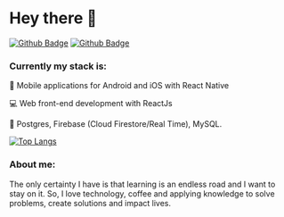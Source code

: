 # Hey there :wave:

[![Github Badge](https://img.shields.io/badge/GitHub-100000?style=for-the-badge&logo=github&logoColor=white)](https://github.com/DavySz)
[![Github Badge](https://img.shields.io/badge/Instagram-E4405F?style=for-the-badge&logo=instagram&logoColor=white)](https://instagram.com/davy_sz)

### Currently my stack is:
:iphone: Mobile applications for Android and iOS with React Native

:computer: Web front-end development with ReactJs

:floppy_disk: Postgres, Firebase (Cloud Firestore/Real Time), MySQL.

[![Top Langs](https://github-readme-stats.vercel.app/api/top-langs/?username=DavySz&layout=compact)](https://github.com/DavySz/github-readme-stats)


### About me:
The only certainty I have is that learning is an endless road and I want to stay on it. So, I love technology, coffee and applying knowledge to solve problems, create solutions and impact lives.

